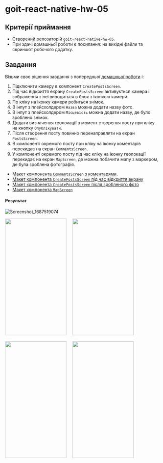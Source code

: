 # goit-react-native-hw-05

## Критерії приймання

- Створений репозиторій `goit-react-native-hw-05`.
- При здачі домашньої роботи є посилання: на вихідні файли та скриншот робочого додатку.

## Завдання

Візьми своє рішення завдання з попередньої
[домашньої роботи](https://github.com/savchyndd/goit-react-native-hw-04) і:

1. Підключити камеру в компонент `CreatePostsScreen`.
2. Під час відкриття екрану `CreatePostsScreen` активується камера і зображення з неї виводиться в
   блок з іконкою камери.
3. По кліку на іконку камери робиться знімок.
4. В інпут з плейсхолдером `Назва` можна додати назву фото.
5. В інпут з плейсхолдером `Місцевість` можна додати назву, де було зроблено знімок.
6. Додати визначення геолокації в момент створення посту при кліку на кнопку `Опублікувати`.
7. Після створення посту повинно перенаправляти на екран `PostsScreen`.
8. В компоненті окремого посту при кліку на іконку коментарів перекидає на екран `CommentsScreen`.
9. У компоненті окремого посту під час кліку на іконку геолокації перекидає на екран `MapScreen`, де
   можна побачити мапу з маркером, де була зроблена фотографія.

- [Макет компонента `CommentsScreen` з коментарями](<https://www.figma.com/file/YqWLNarVE4x1zkXa6PYJfi/Homework-(Copy)-(Copy)?node-id=41-0&t=vDyJjIvhOk6v4uZ7-0>).
- [Макет компонента `CreatePostsScreen` під час відкриття екрану](<https://www.figma.com/file/YqWLNarVE4x1zkXa6PYJfi/Homework-(Copy)-(Copy)?node-id=36-86&t=hdpZPYSLTyS7klkX-0>)
- [Макет компонента `CreatePostsScreen` після зробленого фото](<https://www.figma.com/file/YqWLNarVE4x1zkXa6PYJfi/Homework-(Copy)-(Copy)?node-id=36-13&t=5kWIH0XRsJwnJfHy-0>)
- [Макет компонента `MapScreen`](<https://www.figma.com/file/YqWLNarVE4x1zkXa6PYJfi/Homework-(Copy)-(Copy)?node-id=43-54&t=58UisgPOnMIySl1m-0>)

#### Результат
![Screenshot_1687519074](https://github.com/savchyndd/goit-react-native-hw-05/assets/96209694/085b96b7-029a-4938-bd3c-a17c357a64a8)


<div style="display: flex; flex-direction: row; flex-wrap:wrap; gap:20px">
<img src="https://github.com/savchyndd/goit-react-native-hw-05/assets/96209694/607724ce-e063-4099-ba78-8e61a59e98a5"  width="200" height="380">
<img src="https://github.com/savchyndd/goit-react-native-hw-05/assets/96209694/ea33b746-b9de-430a-a0c6-b1d25f248270"  width="200" height="380">
<img src="https://github.com/savchyndd/goit-react-native-hw-05/assets/96209694/864287b1-116f-4e4d-a210-ebf4588fdea0"  width="200" height="380">
<img src="https://github.com/savchyndd/goit-react-native-hw-05/assets/96209694/085b96b7-029a-4938-bd3c-a17c357a64a8"  width="200" height="380">

</div>
